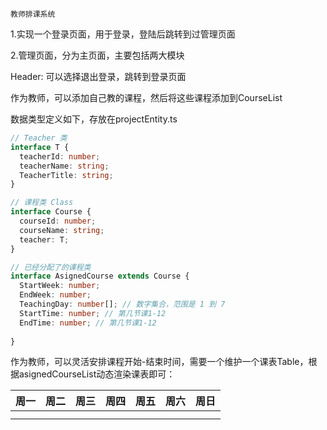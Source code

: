`教师排课系统`

1.实现一个登录页面，用于登录，登陆后跳转到过管理页面

2.管理页面，分为主页面，主要包括两大模块

Header: 可以选择退出登录，跳转到登录页面

作为教师，可以添加自己教的课程，然后将这些课程添加到CourseList

数据类型定义如下，存放在projectEntity.ts

```ts
// Teacher 类
interface T {
  teacherId: number;
  teacherName: string;
  TeacherTitle: string;
}

// 课程类 Class
interface Course {
  courseId: number;
  courseName: string;
  teacher: T;
}

// 已经分配了的课程类
interface AsignedCourse extends Course {
  StartWeek: number;
  EndWeek: number;
  TeachingDay: number[]; // 数字集合，范围是 1 到 7
  StartTime: number; // 第几节课1-12
  EndTime: number; // 第几节课1-12
  
}
```

作为教师，可以灵活安排课程开始-结束时间，需要一个维护一个课表Table，根据asignedCourseList动态渲染课表即可：

| 周一 | 周二 | 周三 | 周四 | 周五 | 周六 | 周日 |
| ---- | ---- | ---- | ---- | ---- | ---- | ---- |
|      |      |      |      |      |      |      |
|      |      |      |      |      |      |      |
